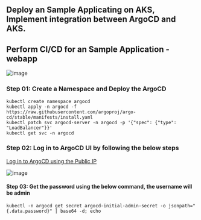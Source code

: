 ## Deploy an Sample Applicating on AKS, Implement integration between ArgoCD and AKS.
## Perform CI/CD for an Sample Application - webapp

![image](https://github.com/tanvir0102/devops-engineering-learn-build-share/assets/8452040/f970c433-3af0-4fef-8dfa-a7ef312b2d64)

### Step 01: Create a Namespace and Deploy the ArgoCD
```shell
kubectl create namespace argocd
kubectl apply -n argocd -f https://raw.githubusercontent.com/argoproj/argo-cd/stable/manifests/install.yaml
kubectl patch svc argocd-server -n argocd -p '{"spec": {"type": "LoadBalancer"}}'
kubectl get svc -n argocd
```
### Step 02: Log in to ArgoCD UI by following the below steps
[Log in to ArgoCD using the Public IP](HTTP://20.24.161.133)

![image](https://github.com/tanvir0102/devops-engineering-learn-build-share/assets/8452040/ca9ecc9a-9f36-4981-ace1-693db75e8c43)

#### Step 03: Get the password using the below command, the username will be admin
```shell
kubectl -n argocd get secret argocd-initial-admin-secret -o jsonpath="{.data.password}" | base64 -d; echo
```
